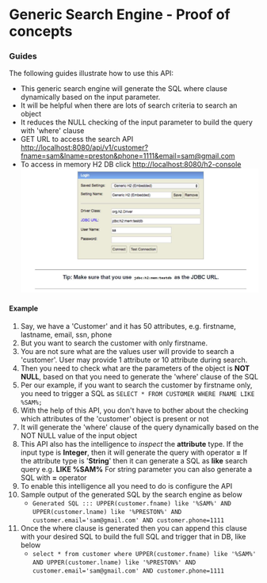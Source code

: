 # Generic Search Engine - Proof of concepts

### Guides
The following guides illustrate how to use this API:

* This generic search engine will generate the SQL where clause dynamically based on the input parameter.
* It will be helpful when there are lots of search criteria to search an object
* It reduces the NULL checking of the input parameter to build the query with 'where' clause
* GET URL to access the search API [http://localhost:8080/api/v1/customer?fname=sam&lname=preston&phone=1111&email=sam@gmail.com](http://localhost:8080/api/v1/customer?fname=sam&lname=preston&phone=1111&email=sam@gmail.com)
* To access in memory H2 DB click [http://localhost:8080/h2-console](http://localhost:8080/h2-console)
  ![Screenshot](H2_login_screen.JPG)
  
#### Example
1. Say, we have a 'Customer' and it has 50 attributes, e.g. firstname, lastname, email, ssn, phone
2. But you want to search the customer with only firstname.
3. You are not sure what are the values user will provide to search a 'customer'. User may provide 1 attribute or 10 attribute during search. 
4. Then you need to check what are the parameters of the object is **NOT NULL**, based on that you need to generate the 'where' clause of the SQL
5. Per our example, if you want to search the customer by firstname only, you need to trigger a SQL as 
`SELECT * FROM CUSTOMER WHERE FNAME LIKE %SAM%;`
6. With the help of this API, you don't have to bother about the checking which attributes of the 'customer' object is present or not
7. It will generate the 'where' clause of the query dynamically based on the NOT NULL value of the input object
8. This API also has the intelligence to _inspect_ the **attribute** type. If the input type is **Integer**, then it will generate the query with operator **=**
If the attribute type is '**String**' then it can generate a SQL as **like** search query e.g. **LIKE %SAM%**
For string parameter you can also generate a SQL with **=** operator
9. To enable this intelligence all you need to do is configure the API
10. Sample output of the generated SQL by the search engine as below    
    -   `Generated SQL ::: UPPER(customer.fname) like '%SAM%' AND UPPER(customer.lname) like '%PRESTON%' AND customer.email='sam@gmail.com' AND customer.phone=1111`
11. Once the where clause is generated then you can append this clause with your desired SQL to build the full SQL and trigger that in DB, like below
    - `select * from customer where UPPER(customer.fname) like '%SAM%' AND UPPER(customer.lname) like '%PRESTON%' AND customer.email='sam@gmail.com' AND customer.phone=1111`




